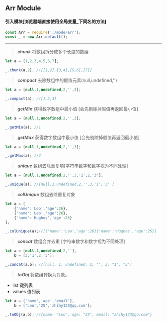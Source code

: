 ## Arr Module

#### 引入模块[浏览器端直接使用全局变量_下同名的方法]

```js
const Arr = require('./mode/arr');
const _ = new Arr.default();
```

***

>***chunk***
>将数组拆分成多个长度的数组

```js
let a = [1,2,3,4,5,6,7];

_.chunk(a,2); //[[1,2],[3,4],[5,6],[7]]
```

>***compact***
>去除数组中的假值元素(null,undefined,'')

```js
let a = [null,1,undefined,2,'',3];

_.compact(a); //[1,2,3]
```

>***getMin***
>获得数字数组中最小值 [会先剔除掉假值再返回最小值]

```js
let a = [null,1,undefined,2,'',3];

_.getMin(a); //1
```

>***getMax***
>获得数字数组中最小值 [会先剔除掉假值再返回最小值]

```js
let a = [null,1,undefined,2,'',3];

_.getMax(a); //3
```

>***unique***
>数组去除重复项[字符串数字和数字视为不同处理]

```js
let a = [null,1,undefined,2,'',3,'1',2,'3'];

_.unique(a); //[null,1,undefined,2,'',3,'1','3' ]
```

>***colUnique***
>数组去除重复对象
```js
let a = [
    {'name':'Leo','age':26},
    {'name':'Leo','age':26},
    {'name':'Hughes','age':25}
];

_.colUnique(a);//[{'name':'Leo','age':26}{'name':'Hughes','age':25}]
```

>***concat***
>数组合并去重 [字符串数字和数字视为不同处理]

```js
let a = [null,1,undefined,2,''],
    b = [3,'1',2,'3'];

_.concat(a,b); //[null, 1, undefined, 2, "", 3, "1", "3"]
```

>***toObj***
>将数组转换为对象。
   * list 键列表
   * values 值列表

```js
let a = ['name','age','email'],
    b = ['Leo','25','zhihy123@qq.com'];

_.toObj(a,b); //{name: "Leo", age: "25", email: "zhihy123@qq.com"}
```